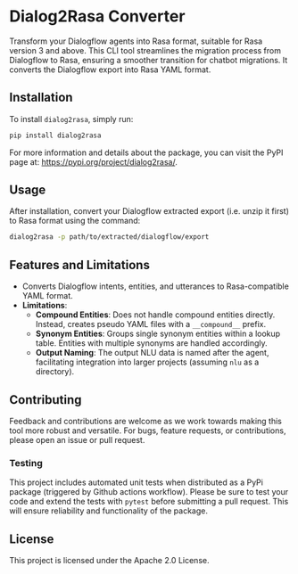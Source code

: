 # Dialog2Rasa Converter

Transform your Dialogflow agents into Rasa format, suitable for Rasa version 3 and above. This CLI tool streamlines the migration process from Dialogflow to Rasa, ensuring a smoother transition for chatbot migrations. It converts the Dialogflow export into Rasa YAML format.

## Installation

To install `dialog2rasa`, simply run:

```bash
pip install dialog2rasa
```

For more information and details about the package, you can visit the PyPI page at: <https://pypi.org/project/dialog2rasa/>.

## Usage

After installation, convert your Dialogflow extracted export (i.e. unzip it first) to Rasa format using the command:

```sh
dialog2rasa -p path/to/extracted/dialogflow/export
```

## Features and Limitations

- Converts Dialogflow intents, entities, and utterances to Rasa-compatible YAML format.
- **Limitations**:
  - **Compound Entities**: Does not handle compound entities directly. Instead, creates pseudo YAML files with a `__compound__` prefix.
  - **Synonym Entities**: Groups single synonym entities within a lookup table. Entities with multiple synonyms are handled accordingly.
  - **Output Naming**: The output NLU data is named after the agent, facilitating integration into larger projects (assuming `nlu` as a directory).

## Contributing

Feedback and contributions are welcome as we work towards making this tool more robust and versatile. For bugs, feature requests, or contributions, please open an issue or pull request.

### Testing

This project includes automated unit tests when distributed as a PyPi package (triggered by Github actions workflow). Please be sure to test your code and extend the tests with `pytest` before submitting a pull request. This will ensure reliability and functionality of the package.

## License

This project is licensed under the Apache 2.0 License.
